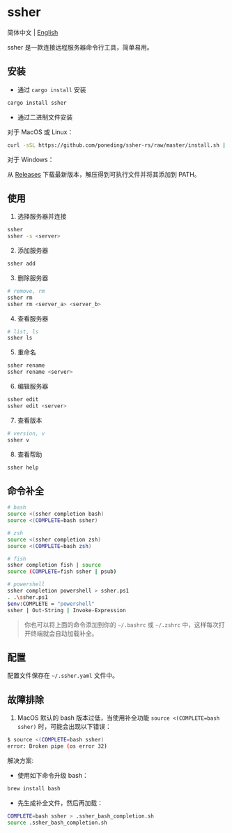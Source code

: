 # ssher

简体中文 | [English](README.md)

ssher 是一款连接远程服务器命令行工具，简单易用。

## 安装

- 通过 `cargo install` 安装

```bash
cargo install ssher
```

- 通过二进制文件安装

对于 MacOS 或 Linux：

```bash
curl -sSL https://github.com/poneding/ssher-rs/raw/master/install.sh | sh
```

对于 Windows：

从 [Releases](https://github.com/poneding/ssher-rs/releases/latest) 下载最新版本，解压得到可执行文件并将其添加到 PATH。

## 使用

1. 选择服务器并连接

```bash
ssher
ssher -s <server>
```

2. 添加服务器

```bash
ssher add
```

3. 删除服务器

```bash
# remove, rm
ssher rm
ssher rm <server_a> <server_b>
```

4. 查看服务器

```bash
# list, ls
ssher ls
```

5. 重命名

```bash
ssher rename
ssher rename <server>
```

6. 编辑服务器

```bash
ssher edit
ssher edit <server>
```

7. 查看版本

```bash
# version, v
ssher v
```

8. 查看帮助

```bash
ssher help
```

## 命令补全

```bash
# bash
source <(ssher completion bash)
source <(COMPLETE=bash ssher)

# zsh
source <(ssher completion zsh)
source <(COMPLETE=bash zsh)

# fish
ssher completion fish | source
source (COMPLETE=fish ssher | psub)

# powershell
ssher completion powershell > ssher.ps1
. .\ssher.ps1
$env:COMPLETE = "powershell"
ssher | Out-String | Invoke-Expression
```

> 你也可以将上面的命令添加到你的 `~/.bashrc` 或 `~/.zshrc` 中，这样每次打开终端就会自动加载补全。

## 配置

配置文件保存在 `~/.ssher.yaml` 文件中。

## 故障排除

1. MacOS 默认的 bash 版本过低，当使用补全功能 `source <(COMPLETE=bash ssher)` 时，可能会出现以下错误：

```bash
$ source <(COMPLETE=bash ssher)
error: Broken pipe (os error 32)
```

解决方案:

- 使用如下命令升级 bash：

```bash
brew install bash
```

- 先生成补全文件，然后再加载：

```bash
COMPLETE=bash ssher > .ssher_bash_completion.sh
source .ssher_bash_completion.sh
```
